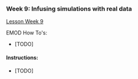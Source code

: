 ### Week 9: Infusing simulations with real data

[Lesson Week 9](https://faculty-enrich-2022.netlify.app/lessons/week-9/)

EMOD How To's:

- [TODO]


#### Instructions:

- [TODO]



